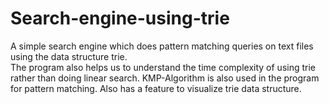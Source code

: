# Search-engine-using-trie
A simple search engine which does pattern matching queries on text files using the data structure trie.  
The program also helps us to understand the time complexity of using trie rather than doing linear search. KMP-Algorithm is also used in the program for pattern matching. Also has a feature to visualize trie data structure.
